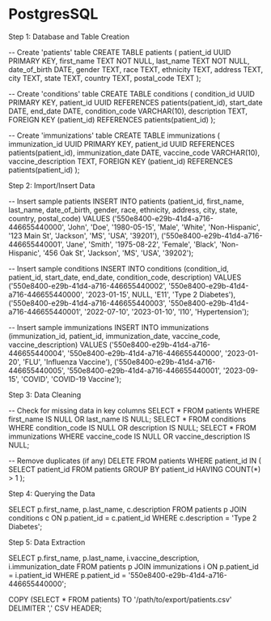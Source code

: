 # PostgresSQL
Step 1: Database and Table Creation

-- Create 'patients' table
CREATE TABLE patients (
    patient_id UUID PRIMARY KEY,
    first_name TEXT NOT NULL,
    last_name TEXT NOT NULL,
    date_of_birth DATE,
    gender TEXT,
    race TEXT,
    ethnicity TEXT,
    address TEXT,
    city TEXT,
    state TEXT,
    country TEXT,
    postal_code TEXT
);

-- Create 'conditions' table
CREATE TABLE conditions (
    condition_id UUID PRIMARY KEY,
    patient_id UUID REFERENCES patients(patient_id),
    start_date DATE,
    end_date DATE,
    condition_code VARCHAR(10),
    description TEXT,
    FOREIGN KEY (patient_id) REFERENCES patients(patient_id)
);

-- Create 'immunizations' table
CREATE TABLE immunizations (
    immunization_id UUID PRIMARY KEY,
    patient_id UUID REFERENCES patients(patient_id),
    immunization_date DATE,
    vaccine_code VARCHAR(10),
    vaccine_description TEXT,
    FOREIGN KEY (patient_id) REFERENCES patients(patient_id)
);


Step 2: Import/Insert Data

-- Insert sample patients
INSERT INTO patients (patient_id, first_name, last_name, date_of_birth, gender, race, ethnicity, address, city, state, country, postal_code)
VALUES
('550e8400-e29b-41d4-a716-446655440000', 'John', 'Doe', '1980-05-15', 'Male', 'White', 'Non-Hispanic', '123 Main St', 'Jackson', 'MS', 'USA', '39201'),
('550e8400-e29b-41d4-a716-446655440001', 'Jane', 'Smith', '1975-08-22', 'Female', 'Black', 'Non-Hispanic', '456 Oak St', 'Jackson', 'MS', 'USA', '39202');

-- Insert sample conditions
INSERT INTO conditions (condition_id, patient_id, start_date, end_date, condition_code, description)
VALUES
('550e8400-e29b-41d4-a716-446655440002', '550e8400-e29b-41d4-a716-446655440000', '2023-01-15', NULL, 'E11', 'Type 2 Diabetes'),
('550e8400-e29b-41d4-a716-446655440003', '550e8400-e29b-41d4-a716-446655440001', '2022-07-10', '2023-01-10', 'I10', 'Hypertension');

-- Insert sample immunizations
INSERT INTO immunizations (immunization_id, patient_id, immunization_date, vaccine_code, vaccine_description)
VALUES
('550e8400-e29b-41d4-a716-446655440004', '550e8400-e29b-41d4-a716-446655440000', '2023-01-20', 'FLU', 'Influenza Vaccine'),
('550e8400-e29b-41d4-a716-446655440005', '550e8400-e29b-41d4-a716-446655440001', '2023-09-15', 'COVID', 'COVID-19 Vaccine');




Step 3: Data Cleaning

-- Check for missing data in key columns
SELECT * FROM patients WHERE first_name IS NULL OR last_name IS NULL;
SELECT * FROM conditions WHERE condition_code IS NULL OR description IS NULL;
SELECT * FROM immunizations WHERE vaccine_code IS NULL OR vaccine_description IS NULL;

-- Remove duplicates (if any)
DELETE FROM patients
WHERE patient_id IN (
    SELECT patient_id
    FROM patients
    GROUP BY patient_id
    HAVING COUNT(*) > 1
);

Step 4: Querying the Data

SELECT p.first_name, p.last_name, c.description
FROM patients p
JOIN conditions c ON p.patient_id = c.patient_id
WHERE c.description = 'Type 2 Diabetes';



Step 5: Data Extraction

SELECT p.first_name, p.last_name, i.vaccine_description, i.immunization_date
FROM patients p
JOIN immunizations i ON p.patient_id = i.patient_id
WHERE p.patient_id = '550e8400-e29b-41d4-a716-446655440000';


COPY (SELECT * FROM patients) TO '/path/to/export/patients.csv' DELIMITER ',' CSV HEADER;
